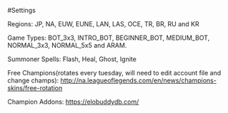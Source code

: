#Settings

Regions: JP, NA, EUW, EUNE, LAN, LAS, OCE, TR, BR, RU and KR

Game Types: BOT_3x3, INTRO_BOT, BEGINNER_BOT, MEDIUM_BOT, NORMAL_3x3, NORMAL_5x5 and ARAM.

Summoner Spells: Flash, Heal, Ghost, Ignite

Free Champions(rotates every tuesday, will need to edit account file and change champs): http://na.leagueoflegends.com/en/news/champions-skins/free-rotation

Champion Addons: https://elobuddydb.com/
